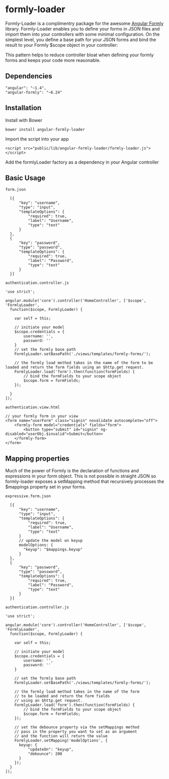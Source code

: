# formly-loader

Formly-Loader is a complimentry package for the awesome [ Angular Formly ](https://github.com/formly-js/angular-formly)library. Formly-Loader enables you to define your forms in JSON files and import them into your controllers with some minimal configuration. On the simplest level, you define a base path for your JSON forms and bind the result to your Formly $scope object in your controller:

This pattern helps to reduce controller bloat when defining your formly forms and keeps your code more reasonable.

## Dependencies

    "angular": "~1.4",
    "angular-formly": "~6.24"

## Installation

Install with Bower

    bower install angular-formly-loader

Import the script into your app

    <script src="public/lib/angular-formly-loader/formly-loader.js"></script>

Add the formlyLoader factory as a dependency in your Angular controller

## Basic Usage

`form.json`

      [{    
          "key": "username",
          "type": "input",
          "templateOptions": {
              "required": true,
              "label": "Username",
              "type": "text"
          }
      },
      {    
          "key": "password",
          "type": "password",
          "templateOptions": {
              "required": true,
              "label": "Password",
              "type": "text"
          }
      }]

`authentication.controller.js`

	'use strict';

	angular.module('core').controller('HomeController', ['$scope', 'FormlyLoader',
	  function($scope, FormlyLoader) {
	    
	    var self = this;
	    
	    // initiate your model
	    $scope.credentials = {
	        username: '',
	        password: ''
	    }
	    // set the formly base path
	    FormlyLoader.setBasePath('./views/templates/formly-forms/');
	    
	    // the formly load method takes in the name of the form to be loaded and return the form fields using an $http.get request.
	    FormlyLoader.load('form').then(function(formFields) {
	        // bind the formFields to your scope object
	        $scope.form = formFields;          
	    });
	     
	  }  
	]);

`authentication.view.html`
    
    // your formly form in your view
    <form name="userForm" class="signin" novalidate autocomplete="off">
        <formly-form model="credentials" fields="form">
            <button type="submit" id="signin" ng-disabled="userObj.$invalid">Submit</button>
        </formly-form>
    </form>


## Mapping properties

Much of the power of Formly is the declaration of functions and expressions in your form object. This is not possible in straight JSON so formly-loader exposes a setMapping method that recursively processes the $mappings property set in your forms.

`expressive.form.json`

      [{    
          "key": "username",
          "type": "input",
          "templateOptions": {
              "required": true,
              "label": "Username",
              "type": "text"
          }
          // update the model on keyup
          modelOptions: {
            "keyup": "$mappings.keyup"
          }
      },
      {    
          "key": "password",
          "type": "password",
          "templateOptions": {
              "required": true,
              "label": "Password",
              "type": "text"
          }
      }]


`authentication.controller.js`

	'use strict';

	angular.module('core').controller('HomeController', ['$scope', 'FormlyLoader',
	  function($scope, FormlyLoader) {
	    
	    var self = this;
	    
	    // initiate your model
	    $scope.credentials = {
	        username: '',
	        password: ''
	    }
	    
	    // set the formly base path
	    FormlyLoader.setBasePath('./views/templates/formly-forms/');
	    
	    // the formly load method takes in the name of the form 
	    // to be loaded and return the form fields 
	    // using an $http.get request.
	    FormlyLoader.load('form').then(function(formFields) {
	        // bind the formFields to your scope object
	        $scope.form = formFields;          
	    });
	
	    // set the debounce property via the setMappings method
	    // pass in the property you want to set as an argument
	    // and the function will return the value
	    FormlyLoader.setMapping('modelOptions', {
	      keyup: {
	          "updateOn": "keyup",
	          "debounce": 200
	      }        
	    });
	  }  
	]);